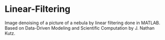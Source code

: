 # Linear-Filtering
Image denoising of a picture of a nebula by linear filtering done in MATLAB.  Based on Data-Driven Modeling and Scientific Computation by J. Nathan Kutz.
